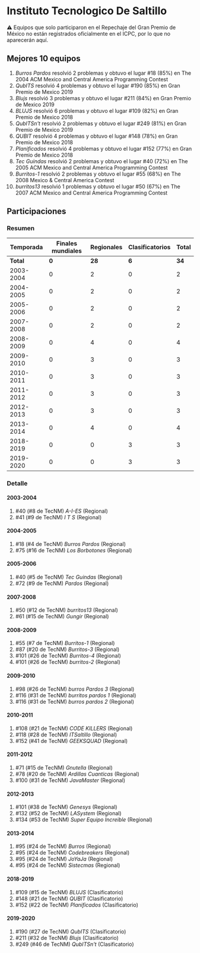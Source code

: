 # Instituto Tecnologico De Saltillo

:warning: Equipos que solo participaron en el Repechaje del Gran Premio de México no están registrados oficialmente en el ICPC, por lo que no aparecerán aquí.

## Mejores 10 equipos

1. _Burros Pardos_ resolvió 2 problemas y obtuvo el lugar #18 (85%) en The 2004 ACM Mexico and Central America Programming Contest
1. _QubITS_ resolvió 4 problemas y obtuvo el lugar #190 (85%) en Gran Premio de Mexico 2019
1. _Blujs_ resolvió 3 problemas y obtuvo el lugar #211 (84%) en Gran Premio de Mexico 2019
1. _BLUJS_ resolvió 6 problemas y obtuvo el lugar #109 (82%) en Gran Premio de Mexico 2018
1. _QubITSn't_ resolvió 2 problemas y obtuvo el lugar #249 (81%) en Gran Premio de Mexico 2019
1. _QUBIT_ resolvió 4 problemas y obtuvo el lugar #148 (78%) en Gran Premio de Mexico 2018
1. _Planificados_ resolvió 4 problemas y obtuvo el lugar #152 (77%) en Gran Premio de Mexico 2018
1. _Tec Guindas_ resolvió 2 problemas y obtuvo el lugar #40 (72%) en The 2005 ACM Mexico and Central America Programming Contest
1. _Burritos-1_ resolvió 2 problemas y obtuvo el lugar #55 (68%) en The 2008 Mexico & Central America Contest
1. _burritos13_ resolvió 1 problemas y obtuvo el lugar #50 (67%) en The 2007 ACM Mexico and Central America Programming Contest

## Participaciones

### Resumen

| Temporada | Finales mundiales | Regionales | Clasificatorios | Total |
| --- | --- | --- | --- | --- |
| **Total** | **0** | **28** | **6** | **34** |
| 2003-2004 | 0 | 2 | 0 | 2 |
| 2004-2005 | 0 | 2 | 0 | 2 |
| 2005-2006 | 0 | 2 | 0 | 2 |
| 2007-2008 | 0 | 2 | 0 | 2 |
| 2008-2009 | 0 | 4 | 0 | 4 |
| 2009-2010 | 0 | 3 | 0 | 3 |
| 2010-2011 | 0 | 3 | 0 | 3 |
| 2011-2012 | 0 | 3 | 0 | 3 |
| 2012-2013 | 0 | 3 | 0 | 3 |
| 2013-2014 | 0 | 4 | 0 | 4 |
| 2018-2019 | 0 | 0 | 3 | 3 |
| 2019-2020 | 0 | 0 | 3 | 3 |

### Detalle

#### 2003-2004

1. #40 (#8 de TecNM) _A-I-ES_ (Regional)
1. #41 (#9 de TecNM) _I T S_ (Regional)

#### 2004-2005

1. #18 (#4 de TecNM) _Burros Pardos_ (Regional)
1. #75 (#16 de TecNM) _Los Borbotones_ (Regional)

#### 2005-2006

1. #40 (#5 de TecNM) _Tec Guindas_ (Regional)
1. #72 (#9 de TecNM) _Pardos_ (Regional)

#### 2007-2008

1. #50 (#12 de TecNM) _burritos13_ (Regional)
1. #61 (#15 de TecNM) _Gungir_ (Regional)

#### 2008-2009

1. #55 (#7 de TecNM) _Burritos-1_ (Regional)
1. #87 (#20 de TecNM) _Burritos-3_ (Regional)
1. #101 (#26 de TecNM) _Burritos-4_ (Regional)
1. #101 (#26 de TecNM) _burritos-2_ (Regional)

#### 2009-2010

1. #98 (#26 de TecNM) _burros Pardos 3_ (Regional)
1. #116 (#31 de TecNM) _burritos pardos 1_ (Regional)
1. #116 (#31 de TecNM) _burros pardos 2_ (Regional)

#### 2010-2011

1. #108 (#21 de TecNM) _CODE KILLERS_ (Regional)
1. #118 (#28 de TecNM) _ITSaltillo_ (Regional)
1. #152 (#41 de TecNM) _GEEKSQUAD_ (Regional)

#### 2011-2012

1. #71 (#15 de TecNM) _Gnutella_ (Regional)
1. #78 (#20 de TecNM) _Ardillas Cuanticas_ (Regional)
1. #100 (#31 de TecNM) _JavaMaster_ (Regional)

#### 2012-2013

1. #101 (#38 de TecNM) _Genesys_ (Regional)
1. #132 (#52 de TecNM) _LASystem_ (Regional)
1. #134 (#53 de TecNM) _Super Equipo Increible_ (Regional)

#### 2013-2014

1. #95 (#24 de TecNM) _Burros_ (Regional)
1. #95 (#24 de TecNM) _Codebreakers_ (Regional)
1. #95 (#24 de TecNM) _JoYaJa_ (Regional)
1. #95 (#24 de TecNM) _Sistecmas_ (Regional)

#### 2018-2019

1. #109 (#15 de TecNM) _BLUJS_ (Clasificatorio)
1. #148 (#21 de TecNM) _QUBIT_ (Clasificatorio)
1. #152 (#22 de TecNM) _Planificados_ (Clasificatorio)

#### 2019-2020

1. #190 (#27 de TecNM) _QubITS_ (Clasificatorio)
1. #211 (#32 de TecNM) _Blujs_ (Clasificatorio)
1. #249 (#46 de TecNM) _QubITSn't_ (Clasificatorio)




